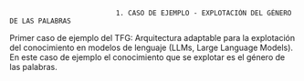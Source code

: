 
                              1. CASO DE EJEMPLO - EXPLOTACIÓN DEL GÉNERO DE LAS PALABRAS

Primer caso de ejemplo del TFG: Arquitectura adaptable para la explotación del conocimiento en modelos de lenguaje (LLMs, Large Language Models).
En este caso de ejemplo el conocimiento que se explotar es el género de las palabras.
